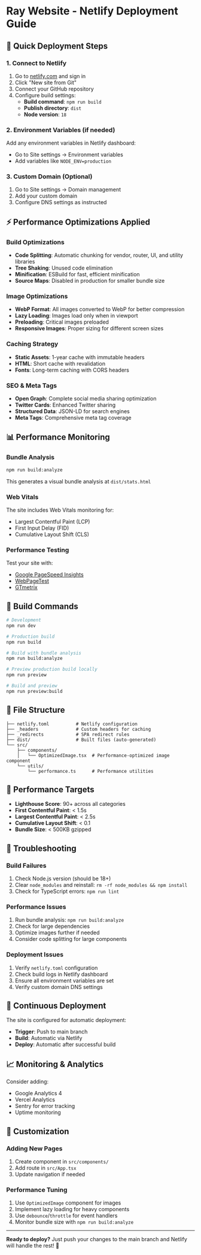 # Ray Website - Netlify Deployment Guide

## 🚀 Quick Deployment Steps

### 1. Connect to Netlify
1. Go to [netlify.com](https://netlify.com) and sign in
2. Click "New site from Git"
3. Connect your GitHub repository
4. Configure build settings:
   - **Build command**: `npm run build`
   - **Publish directory**: `dist`
   - **Node version**: `18`

### 2. Environment Variables (if needed)
Add any environment variables in Netlify dashboard:
- Go to Site settings → Environment variables
- Add variables like `NODE_ENV=production`

### 3. Custom Domain (Optional)
1. Go to Site settings → Domain management
2. Add your custom domain
3. Configure DNS settings as instructed

## ⚡ Performance Optimizations Applied

### Build Optimizations
- **Code Splitting**: Automatic chunking for vendor, router, UI, and utility libraries
- **Tree Shaking**: Unused code elimination
- **Minification**: ESBuild for fast, efficient minification
- **Source Maps**: Disabled in production for smaller bundle size

### Image Optimizations
- **WebP Format**: All images converted to WebP for better compression
- **Lazy Loading**: Images load only when in viewport
- **Preloading**: Critical images preloaded
- **Responsive Images**: Proper sizing for different screen sizes

### Caching Strategy
- **Static Assets**: 1-year cache with immutable headers
- **HTML**: Short cache with revalidation
- **Fonts**: Long-term caching with CORS headers

### SEO & Meta Tags
- **Open Graph**: Complete social media sharing optimization
- **Twitter Cards**: Enhanced Twitter sharing
- **Structured Data**: JSON-LD for search engines
- **Meta Tags**: Comprehensive meta tag coverage

## 📊 Performance Monitoring

### Bundle Analysis
```bash
npm run build:analyze
```
This generates a visual bundle analysis at `dist/stats.html`

### Web Vitals
The site includes Web Vitals monitoring for:
- Largest Contentful Paint (LCP)
- First Input Delay (FID)
- Cumulative Layout Shift (CLS)

### Performance Testing
Test your site with:
- [Google PageSpeed Insights](https://pagespeed.web.dev/)
- [WebPageTest](https://www.webpagetest.org/)
- [GTmetrix](https://gtmetrix.com/)

## 🔧 Build Commands

```bash
# Development
npm run dev

# Production build
npm run build

# Build with bundle analysis
npm run build:analyze

# Preview production build locally
npm run preview

# Build and preview
npm run preview:build
```

## 📁 File Structure

```
├── netlify.toml          # Netlify configuration
├── _headers              # Custom headers for caching
├── _redirects            # SPA redirect rules
├── dist/                 # Built files (auto-generated)
└── src/
    ├── components/
    │   └── OptimizedImage.tsx  # Performance-optimized image component
    └── utils/
        └── performance.ts      # Performance utilities
```

## 🎯 Performance Targets

- **Lighthouse Score**: 90+ across all categories
- **First Contentful Paint**: < 1.5s
- **Largest Contentful Paint**: < 2.5s
- **Cumulative Layout Shift**: < 0.1
- **Bundle Size**: < 500KB gzipped

## 🚨 Troubleshooting

### Build Failures
1. Check Node.js version (should be 18+)
2. Clear `node_modules` and reinstall: `rm -rf node_modules && npm install`
3. Check for TypeScript errors: `npm run lint`

### Performance Issues
1. Run bundle analysis: `npm run build:analyze`
2. Check for large dependencies
3. Optimize images further if needed
4. Consider code splitting for large components

### Deployment Issues
1. Verify `netlify.toml` configuration
2. Check build logs in Netlify dashboard
3. Ensure all environment variables are set
4. Verify custom domain DNS settings

## 🔄 Continuous Deployment

The site is configured for automatic deployment:
- **Trigger**: Push to main branch
- **Build**: Automatic via Netlify
- **Deploy**: Automatic after successful build

## 📈 Monitoring & Analytics

Consider adding:
- Google Analytics 4
- Vercel Analytics
- Sentry for error tracking
- Uptime monitoring

## 🎨 Customization

### Adding New Pages
1. Create component in `src/components/`
2. Add route in `src/App.tsx`
3. Update navigation if needed

### Performance Tuning
1. Use `OptimizedImage` component for images
2. Implement lazy loading for heavy components
3. Use `debounce`/`throttle` for event handlers
4. Monitor bundle size with `npm run build:analyze`

---

**Ready to deploy?** Just push your changes to the main branch and Netlify will handle the rest! 🚀
